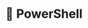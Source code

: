 ---
id: powershell
tags:
  - powershell
title: 🐚 PowerShell
modified: 2025-05-18T09:19:24-07:00
created: 2025-05-18T09:18:34-07:00
---